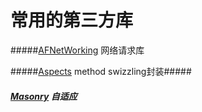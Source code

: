 # 常用的第三方库
#####[AFNetWorking](https://github.com/AFNetworking/AFNetworking) 网络请求库

#####[Aspects](https://github.com/steipete/Aspects) method swizzling封装#####

##### [Masonry](https://github.com/SnapKit/Masonry) 自适应

